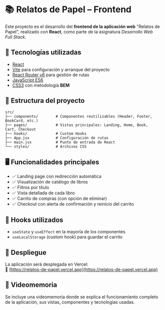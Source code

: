 # 📚 Relatos de Papel – Frontend

Este proyecto es el desarrollo del **frontend de la aplicación web** "Relatos de Papel", realizado con **React**, como parte de la asignatura *Desarrollo Web Full Stack*.

## 🚀 Tecnologías utilizadas

- [React](https://reactjs.org/)
- [Vite](https://vitejs.dev/) para configuración y arranque del proyecto
- [React Router v6](https://reactrouter.com/) para gestión de rutas
- [JavaScript ES6](https://developer.mozilla.org/es/docs/Web/JavaScript)
- [CSS3](https://developer.mozilla.org/es/docs/Web/CSS) con metodología **BEM**

## 📂 Estructura del proyecto

```plaintext
src/
├── components/        # Componentes reutilizables (Header, Footer, BookCard, etc.)
├── pages/             # Vistas principales: Landing, Home, Book, Cart, Checkout
├── hooks/             # Custom Hooks
├── App.jsx            # Configuración de rutas
├── main.jsx           # Punto de entrada de React
└── styles/            # Archivos CSS
```


## 🖥️ Funcionalidades principales

- ✅ Landing page con redirección automática
- ✅ Visualización de catálogo de libros
- ✅ Filtros por título
- ✅ Vista detallada de cada libro
- ✅ Carrito de compras (con opción de eliminar)
- ✅ Checkout con alerta de confirmación y reinicio del carrito

## 🧩 Hooks utilizados

- `useState` y `useEffect` en la mayoría de los componentes
- `useLocalStorage` (custom hook) para guardar el carrito

## 🔗 Despliegue

La aplicación será desplegada en Vercel:  
🔗 [https://relatos-de-papel.vercel.app](https://relatos-de-papel.vercel.app)

## 🎥 Videomemoria

Se incluye una videomemoria donde se explica el funcionamiento completo de la aplicación, sus vistas, componentes y tecnologías usadas.




